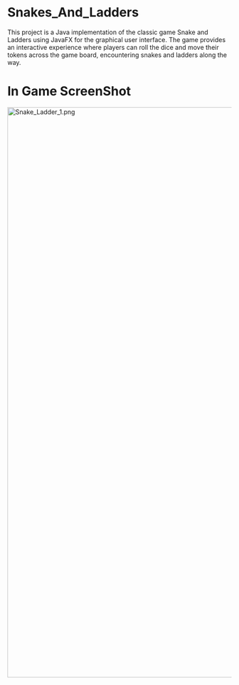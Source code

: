 # Snakes_And_Ladders

This project is a Java implementation of the classic game Snake and Ladders using JavaFX for the graphical user interface. The game provides an interactive experience where players can roll the dice and move their tokens across the game board, encountering snakes and ladders along the way. 

# In Game ScreenShot

<img width="1280" alt="Snake_Ladder_1.png" src="https://github.com/Sourav20341/Snakes_And_Ladders/blob/main/Snake_Ladder_1.pn">
